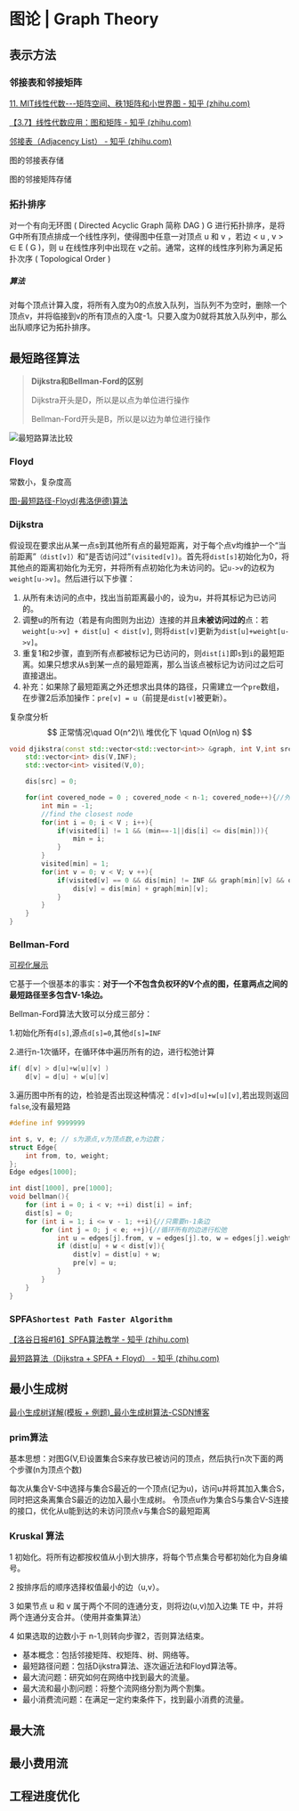 # 图论 | Graph Theory

## 表示方法

### 邻接表和邻接矩阵

[11. MIT线性代数---矩阵空间、秩1矩阵和小世界图 - 知乎 (zhihu.com)](https://zhuanlan.zhihu.com/p/44500497)

[【3.7】线性代数应用：图和矩阵 - 知乎 (zhihu.com)](https://zhuanlan.zhihu.com/p/186266784)

[邻接表（Adjacency List） - 知乎 (zhihu.com)](https://zhuanlan.zhihu.com/p/618361957)





图的邻接表存储

图的邻接矩阵存储



### 拓扑排序

对一个有向无环图 ( Directed Acyclic Graph 简称 DAG ) G 进行拓扑排序，是将 G中所有顶点排成一个线性序列，使得图中任意一对顶点 u 和 v ，若边 < u , v > ∈ E ( G )，则 u 在线性序列中出现在 v之前。通常，这样的线性序列称为满足拓扑次序 ( Topological Order )

##### **算法**

对每个顶点计算入度，将所有入度为0的点放入队列，当队列不为空时，删除一个顶点v，并将临接到v的所有顶点的入度-1。只要入度为0就将其放入队列中，那么出队顺序记为拓扑排序。





## 最短路径算法

>**Dijkstra和Bellman-Ford的区别**
>
>Dijkstra开头是D，所以是以点为单位进行操作
>
>Bellman-Ford开头是B，所以是以边为单位进行操作

![最短路算法比较](https://philfan-pic.oss-cn-beijing.aliyuncs.com/img/image-20240116141856812.png)

### Floyd

常数小，复杂度高

[图-最短路径-Floyd(弗洛伊德)算法](https://www.bilibili.com/video/BV19k4y1Q7Gj)



### Dijkstra

假设现在要求出从某一点s到其他所有点的最短距离，对于每个点v均维护一个“当前距离”`（dist[v]）`和“是否访问过”`(visited[v])`。首先将`dist[s]`初始化为0，将其他点的距离初始化为无穷，并将所有点初始化为未访问的。记`u->v`的边权为`weight[u->v]`。然后进行以下步骤：

1. 从所有未访问的点中，找出当前距离最小的，设为u，并将其标记为已访问的。
2. 调整u的所有边（若是有向图则为出边）连接的并且**未被访问过的**点：若`weight[u->v] + dist[u] < dist[v]`, 则将`dist[v]`更新为`dist[u]+weight[u->v]`。
3. 重复1和2步骤，直到所有点都被标记为已访问的，则`dist[i]`即`s`到`i`的最短距离。如果只想求从s到某一点的最短距离，那么当该点被标记为访问过之后可直接退出。
4. 补充：如果除了最短距离之外还想求出具体的路径，只需建立一个`pre`数组，在步骤2后添加操作：`pre[v] = u`（前提是`dist[v]`被更新）。



复杂度分析
$$
正常情况\quad O(n^2)\\
堆优化下 \quad O(n\log n)
$$


```c++
void djikstra(const std::vector<std::vector<int>> &graph, int V,int src){
    std::vector<int> dis(V,INF);
    std::vector<int> visited(V,0);

    dis[src] = 0;

    for(int covered_node = 0 ; covered_node < n-1; covered_node++){//外层是n-1循环
        int min = -1;
        //find the closest node
        for(int i = 0; i < V ; i++){
            if(visited[i] != 1 && (min==-1||dis[i] <= dis[min])){
                min = i;
            }
        }
        visited[min] = 1;
        for(int v = 0; v < V; v ++){
            if(visited[v] == 0 && dis[min] != INF && graph[min][v] && dis[min]+graph[min][v] < dis[v]){
                dis[v] = dis[min] + graph[min][v];
            }
        }   
    }
}
```



### Bellman-Ford

[可视化展示](https://www.bilibili.com/video/BV1j34y1s7d8)

它基于一个很基本的事实：**对于一个不包含负权环的V个点的图，任意两点之间的最短路径至多包含V-1条边。**



Bellman-Ford算法大致可以分成三部分：

1.初始化所有`d[s]`,源点`d[s]=0`,其他`d[s]=INF`

2.进行n-1次循环，在循环体中遍历所有的边，进行松弛计算

```c++
if( d[v] > d[u]+w[u][v] ) 
	d[v] = d[u] + w[u][v]
```

3.遍历图中所有的边，检验是否出现这种情况：`d[v]>d[u]+w[u][v]`,若出现则返回`false`,没有最短路

```c
#define inf 9999999

int s, v, e; // s为源点,v为顶点数,e为边数；
struct Edge{
    int from, to, weight;
};
Edge edges[1000];

int dist[1000], pre[1000];
void bellman(){
    for (int i = 0; i < v; ++i) dist[i] = inf;
    dist[s] = 0;
    for (int i = 1; i <= v - 1; ++i){//只需要n-1条边
        for (int j = 0; j < e; ++j){//循环所有的边进行松弛
            int u = edges[j].from, v = edges[j].to, w = edges[j].weight;
            if (dist[u] + w < dist[v]){
                dist[v] = dist[u] + w;
                pre[v] = u;
            }
        }
    }
}
```



### SPFA`Shortest Path Faster Algorithm`

[【洛谷日报#16】SPFA算法教学 - 知乎 (zhihu.com)](https://zhuanlan.zhihu.com/p/58727559)

[最短路算法（Dijkstra + SPFA + Floyd） - 知乎 (zhihu.com)](https://zhuanlan.zhihu.com/p/357580063)



## 最小生成树

[最小生成树详解(模板 + 例题)_最小生成树算法-CSDN博客](https://blog.csdn.net/qq_43619271/article/details/109091314)

### prim算法

基本思想：对图G(V,E)设置集合S来存放已被访问的顶点，然后执行n次下面的两个步骤(n为顶点个数)

每次从集合V-S中选择与集合S最近的一个顶点(记为u)，访问u并将其加入集合S，同时把这条离集合S最近的边加入最小生成树。
令顶点u作为集合S与集合V-S连接的接口，优化从u能到达的未访问顶点v与集合S的最短距离

### Kruskal 算法

1 初始化。将所有边都按权值从小到大排序，将每个节点集合号都初始化为自身编号。

2 按排序后的顺序选择权值最小的边（u,v）。

3 如果节点 u 和 v 属于两个不同的连通分支，则将边(u,v)加入边集 TE 中，并将两个连通分支合并。（使用并查集算法）

4 如果选取的边数小于 n-1,则转向步骤2，否则算法结束。



- 基本概念：包括邻接矩阵、权矩阵、树、网络等。
- 最短路径问题：包括Dijkstra算法、逐次逼近法和Floyd算法等。
- 最大流问题：研究如何在网络中找到最大的流量。
- 最大流和最小割问题：将整个流网络分割为两个割集。
- 最小消费流问题：在满足一定约束条件下，找到最小消费的流量。

## 最大流

## 最小费用流

## 工程进度优化

